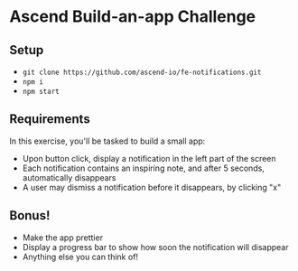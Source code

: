 # Ascend Build-an-app Challenge

## Setup
- `git clone https://github.com/ascend-io/fe-notifications.git`
- `npm i`
- `npm start`

## Requirements
In this exercise, you'll be tasked to build a small app:
- Upon button click, display a notification in the left part of the screen
- Each notification contains an inspiring note, and after 5 seconds, automatically disappears
- A user may dismiss a notification before it disappears, by clicking "x"

## Bonus!
- Make the app prettier
- Display a progress bar to show how soon the notification will disappear
- Anything else you can think of!
